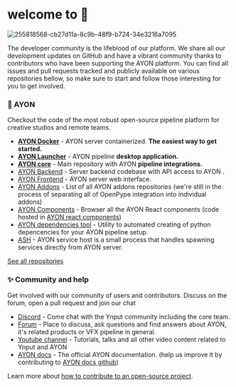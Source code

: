 # welcome to 👋

![255818568-cb27d11a-8c9b-48f9-b724-34e3216a7095](https://github.com/ynput/.github/assets/3333008/447c6a4c-9a22-4010-bbcd-311bef14eff2)


The developer community is the lifeblood of our platform. We share all our development updates on GitHub and have a vibrant community thanks to contributors who have been supporting the AYON platform. You can find all issues and pull requests tracked and publicly available on various repositories bellow, so make sure to start and follow those interesting for you to get involved.


### 🚀 AYON

Checkout the code of the most robust open-source pipeline platform for creative studios and remote teams. 

- **[AYON Docker](https://github.com/ynput/ayon-docker)** - AYON server containerized. **The easiest way to get started.**
- **[AYON Launcher](https://github.com/ynput/ayon-launcher)** - AYON pipeline **desktop application.**
- **[AYON core](https://github.com/ynput/ayon-core)** - Main repository with AYON **pipeline integrations.**
- [AYON Backend](https://github.com/ynput/ayon-backend) - Server backend codebase with API access to AYON .
- [AYON Frontend](https://github.com/ynput/ayon-frontend) - AYON server web interface.
- [AYON Addons](https://github.com/search?q=topic%3Aaddon+org%3Aynput+fork%3Atrue&type=repositories) - List of all AYON addons repositories (we're still in the process of separating all of OpenPype integration into individual addons)
- [AYON Components](https://components.ayon.dev/) - Browser all the AYON React components (code hosted in [AYON react components](https://github.com/ynput/ayon-react-components))
- [AYON dependencies tool](https://github.com/ynput/ayon-dependencies-tool) - Utility to automated creating of python depencencies for your AYON pipeline setup.
- [ASH](https://github.com/ynput/ash) - AYON service host is a small process that handles spawning services directly from AYON server.

[See all repositories](https://github.com/orgs/ynput/repositories)

### ✨ Community and help

Get involved with our community of users and contributors. Discuss on the forum, open a pull request and join our chat

- [Discord](https://discord.gg/ynput) - Come chat with the Ynput community including the core team.
- [Forum](https://community.ynput.io/) - Place to discuss, ask questions and find answers about AYON, it's related products or VFX pipeline in general.
- [Youtube channel](https://www.youtube.com/@ynput) - Tutorials, talks and all other video content related to Ynput and AYON
- [AYON docs](https://ayon.ynput.io/) - The official AYON documentation. (help us improve it by contributing to [AYON docs github](https://github.com/ynput/ayon-documentation))

Learn more about [how to contribute to an open-source project](https://opensource.guide/).
